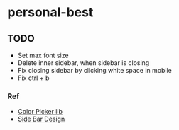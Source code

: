 # personal-best

## TODO

- Set max font size
- Delete inner sidebar, when sidebar is closing
- Fix closing sidebar by clicking white space in mobile
- Fix ctrl + b

### Ref

- [Color Picker lib](https://dcustodio.github.io/vue-native-color-picker/)
- [Side Bar Design](https://medium.com/@davidmellul/make-a-sidebar-for-your-website-the-easy-way-html5-css3-vanillajs-eccbb4d0cff6)
